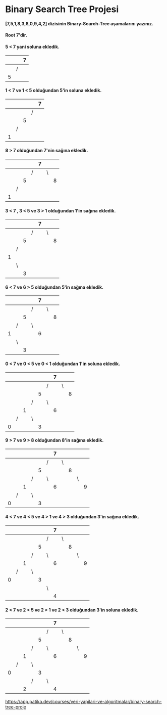 # Binary Search Tree Projesi

#### [7,5,1,8,3,6,0,9,4,2] dizisinin Binary-Search-Tree aşamalarını yazınız.

#### Root 7'dir.

#### 5 < 7 yani soluna ekledik.
| | |7|
|-|-|-|
| |/| |
|5| | |

#### 1 < 7 ve 1 < 5 olduğundan 5'in soluna ekledik.
| | | | |7|
|-|-|-|-|-|
| | | |/| |
| | |5| | |
| |/| | | |
|1| | | | |

#### 8 > 7 olduğundan 7'nin sağına ekledik.
|  |  |  |  |7 |  |  |
|- |- |- |- |- |- |- |
| | | |/| |\ | |
| | |5| | | |8|
| |/| | | | | |
|1| | | | | | |

#### 3 < 7 , 3 < 5 ve 3 > 1 olduğundan 1'in sağına ekledik.
|  |  |  |  |7 |  |  |
|- |- |- |- |- |- |- |
|  |  |  |/ |  |\ |  |
|  |  |5 |  |  |  |8 |
|  |/ |  |  |  |  |  |
|1 |  |  |  |  |  |  |
|  |\ |  |  |  |  |  |
|  |  |3 |  |  |  |  |

#### 6 < 7 ve 6 > 5 olduğundan 5'in sağına ekledik.
|  |  |  |  |7 |  |  |
|- |- |- |- |- |- |- |
|  |  |  |/ |  |\ |  |
|  |  |5 |  |  |  |8 |
|  |/ |  |\ |  |  |  |
|1 |  |  |  |6 |  |  |
|  |\ |  |  |  |  |  |
|  |  |3 |  |  |  |  |

#### 0 < 7 ve 0 < 5 ve 0 < 1 olduğundan 1'in soluna ekledik.
|  |  |  |  |  |  |7 |  |  |
|- |- |- |- |- |- |- |- |- |
|  |  |  |  |  |/ |  |\ |  |
|  |  |  |  |5 |  |  |  |8 |
|  |  |  |/ |  |\ |  |  |  |
|  |  |1 |  |  |  |6 |  |  |
|  |/ |  |\ |  |  |  |  |  |
|0 |  |  |  |3 |  |  |  |  |

#### 9 > 7 ve 9 > 8 olduğundan 8'in sağına ekledik.
|  |  |  |  |  |  |7 |  |  |  |  |
|- |- |- |- |- |- |- |- |- |- |- |
|  |  |  |  |  |/ |  |\ |  |  |  |
|  |  |  |  |5 |  |  |  |8 |  |  |
|  |  |  |/ |  |\ |  |  |  |\ |  |
|  |  |1 |  |  |  |6 |  |  |  |9 |
|  |/ |  |\ |  |  |  |  |  |  |  |
|0 |  |  |  |3 |  |  |  |  |  |  |

#### 4 < 7 ve 4 < 5 ve 4 > 1 ve 4 > 3 olduğundan 3'in sağına ekledik.
|  |  |  |  |  |  |7 |  |  |  |  |
|- |- |- |- |- |- |- |- |- |- |- |
|  |  |  |  |  |/ |  |\ |  |  |  |
|  |  |  |  |5 |  |  |  |8 |  |  |
|  |  |  |/ |  |\ |  |  |  |\ |  |
|  |  |1 |  |  |  |6 |  |  |  |9 |
|  |/ |  |\ |  |  |  |  |  |  |  |
|0 |  |  |  |3 |  |  |  |  |  |  |
|  |  |  |  |  |\ |  |  |  |  |  |
|  |  |  |  |  |  |4 |  |  |  |  |

#### 2 < 7 ve 2 < 5 ve 2 > 1 ve 2 < 3 olduğundan 3'in soluna ekledik.
|  |  |  |  |  |  |7 |  |  |  |  |
|- |- |- |- |- |- |- |- |- |- |- |
|  |  |  |  |  |/ |  |\ |  |  |  |
|  |  |  |  |5 |  |  |  |8 |  |  |
|  |  |  |/ |  |\ |  |  |  |\ |  |
|  |  |1 |  |  |  |6 |  |  |  |9 |
|  |/ |  |\ |  |  |  |  |  |  |  |
|0 |  |  |  |3 |  |  |  |  |  |  |
|  |  |  |/ |  |\ |  |  |  |  |  |
|  |  |2 |  |  |  |4 |  |  |  |  |

https://app.patika.dev/courses/veri-yapilari-ve-algoritmalar/binary-search-tree-proje
